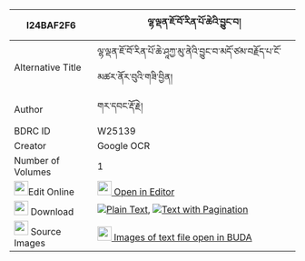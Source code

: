 |I24BAF2F6|ལྷ་ལྡན་ཇོ་བོ་རིན་པོ་ཆེའི་བྱུང་བ། 
| --- | --- 
|Alternative Title |ལྷ་ལྡན་ཇོ་བོ་རིན་པོ་ཆེ་ཤཱཀྱ་མུ་ནེའི་བྱུང་བ་མདོ་ཙམ་བརྗོད་པ་ངོ་མཚར་ནོར་བུའི་གཟི་བྱིན།
|Author| གར་དབང་རྡོ་རྗེ།
|BDRC ID | W25139
|Creator | Google OCR
|Number of Volumes| 1
|<img width="25" src="https://img.icons8.com/color/25/000000/edit-property.png">Edit Online| [<img width="25" src="https://avatars.githubusercontent.com/u/45091458?s=200&v=4"> Open in Editor](http://editor.openpecha.org/I24BAF2F6)
|<img width="25" src="https://img.icons8.com/fluent/48/000000/download-2.png"/>  Download | [![](https://img.icons8.com/color/20/000000/txt.png)Plain Text](https://github.com/Openpecha/I24BAF2F6/releases/download/v1/lhaden_jowo_rinpoche_i_jungwa_plain_I24BAF2F6.zip), [![](https://img.icons8.com/color/20/000000/txt.png)Text with Pagination](https://github.com/Openpecha/I24BAF2F6/releases/download/v1/lhaden_jowo_rinpoche_i_jungwa_pages_I24BAF2F6.zip)
|<img width="25" src="https://img.icons8.com/plasticine/100/000000/pictures-folder.png"/>  Source Images | [<img width="25" src="https://library.bdrc.io/icons/BUDA-small.svg"> Images of text file open in BUDA](https://library.bdrc.io/show/bdr:W25139)